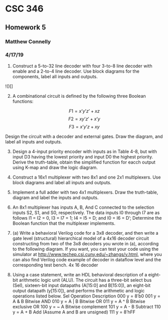 # CSC 346
## Homework 5
### Matthew Connelly
### 4/17/19

1. Construct a 5-to-32 line decoder with four 3-to-8 line decoder with enable and a 2-to-4
line decoder. Use block diagrams for the components, label all inputs and outputs.

!()[]

2. A combinational circuit is defined by the following three Boolean functions:

$$
F1 = x’y’z’ + xz
$$
$$
F2 = xy’z’ + x’y
$$
$$
F3 = x’y’z + xy
$$

 Design the circuit with a decoder and external gates. Draw the diagram, and label all inputs
and outputs.

3. Design a 4-input priority encoder with inputs as in Table 4-8, but with input D3 having
the lowest priority and input D0 the highest priority. Derive the truth-table, obtain the
simplified function for eacch output using K-map and draw the logic diagram.

4. Construct a 16x1 multiplexer with two 8x1 and one 2x1 multiplexers. Use block
diagrams and label all inputs and outputs.

5. Implement a full adder with two 4x1 multiplexers. Draw the truth-table, diagram and
label the inputs and outputs.

6. An 8x1 multiplexer has inputs A, B, And C connected to the selection inputs S2, S1, and
S0, respectively. The data inputs I0 through I7 are as follows
I1 = I2 = 0, I3 = I7 = 1; I4 = I5 = D; and I0 = I6 = D’;
Determine the Boolean function that the multiplexer implements.
7. (a) Write a behavioral Verilog code for a 3x8 decoder, and then write a gate level
(structural) hierarchical model of a 4x16 decoder circuit constructing from two of the
3x8 decoders you wrote in (a), according to the following diagram. If you want, you can
test your code using the simulator at http://www.techep.csi.cuny.edu/~zhangs/v.html,
where you can also find Verilog code example of decoder in dataflow level and the
corresponding test bench. 
4x 16 decoder
8. Using a case
statement, write an HDL behavioral description of a eight-bit arithmetic logic unit
(ALU). The circuit has a three-bit select bus (Sel), sixteen-bit input datapaths (A[15:0]
and B[15:0]), an eight-bit output datapath (y[15:0]), and performs the arithmetic and
logic operations listed below.
Sel Operation Description
000 y = 8’b0
001 y = A & B Bitwise AND
010 y = A | B Bitwise OR
011 y = A ^ B Bitwise exclusive OR
100 y = ~ A Bitwise complement
101 y = A - B Subtract
110 y = A + B Add (Assume A and B are unsigned)
111 y = 8’hFF 
